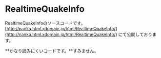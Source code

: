 # RealtimeQuakeInfo
RealtimeQuakeInfoのソースコードです。  
[http://nanka.html.xdomain.jp/html/RealtimeQuakeInfo/](http://nanka.html.xdomain.jp/html/RealtimeQuakeInfo/) にて公開しております。

**かなり読みにくいコードです。**すみません。
